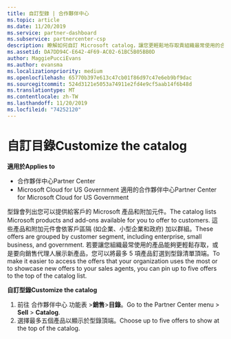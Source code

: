 ```yaml
---
title: 自訂型錄 | 合作夥伴中心
ms.topic: article
ms.date: 11/20/2019
ms.service: partner-dashboard
ms.subservice: partnercenter-csp
description: 瞭解如何自訂 Microsoft catalog，讓您更輕鬆地存取貴組織最常使用的合作夥伴供應專案或產品。
ms.assetid: DA7DD94C-E642-4F69-AC02-61BC5B05BB0D
author: MaggiePucciEvans
ms.author: evansma
ms.localizationpriority: medium
ms.openlocfilehash: 65770b397e613c47cb01f86d97c47e6eb9bf9dac
ms.sourcegitcommit: 524d3121e5053a74911e2fd4e9cf5aab14f6b48d
ms.translationtype: MT
ms.contentlocale: zh-TW
ms.lasthandoff: 11/20/2019
ms.locfileid: "74252120"
---
```

# <a name="customize-the-catalog"></a><span data-ttu-id="dac88-103">自訂目錄</span><span class="sxs-lookup"><span data-stu-id="dac88-103">Customize the catalog</span></span>

<span data-ttu-id="dac88-104">**適用於**</span><span class="sxs-lookup"><span data-stu-id="dac88-104">**Applies to**</span></span>

-  <span data-ttu-id="dac88-105">合作夥伴中心</span><span class="sxs-lookup"><span data-stu-id="dac88-105">Partner Center</span></span>
-  <span data-ttu-id="dac88-106">Microsoft Cloud for US Government 適用的合作夥伴中心</span><span class="sxs-lookup"><span data-stu-id="dac88-106">Partner Center for Microsoft Cloud for US Government</span></span>


<span data-ttu-id="dac88-107">型錄會列出您可以提供給客戶的 Microsoft 產品和附加元件。</span><span class="sxs-lookup"><span data-stu-id="dac88-107">The catalog lists Microsoft products and add-ons available for you to offer to customers.</span></span> <span data-ttu-id="dac88-108">這些產品和附加元件會依客戶區隔 (如企業、小型企業和政府) 加以群組。</span><span class="sxs-lookup"><span data-stu-id="dac88-108">These offers are grouped by customer segment, including enterprise, small business, and government.</span></span> <span data-ttu-id="dac88-109">若要讓您組織最常使用的產品能夠更輕鬆存取，或是要向銷售代理人展示新產品，您可以將最多 5 項產品釘選到型錄清單頂端。</span><span class="sxs-lookup"><span data-stu-id="dac88-109">To make it easier to access the offers that your organization uses the most or to showcase new offers to your sales agents, you can pin up to five offers to the top of the catalog list.</span></span>

<span data-ttu-id="dac88-110">**自訂型錄**</span><span class="sxs-lookup"><span data-stu-id="dac88-110">**Customize the catalog**</span></span>

1.  <span data-ttu-id="dac88-111">前往 合作夥伴中心 功能表 &gt;**銷售**&gt;**目錄**。</span><span class="sxs-lookup"><span data-stu-id="dac88-111">Go to the Partner Center menu &gt; **Sell** &gt; **Catalog**.</span></span>
2.  <span data-ttu-id="dac88-112">選擇最多五個產品以顯示於型錄頂端。</span><span class="sxs-lookup"><span data-stu-id="dac88-112">Choose up to five offers to show at the top of the catalog.</span></span>

 

 



